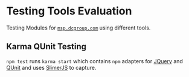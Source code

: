 # Testing Tools Evaluation
Testing Modules for [`msp.dcgroup.com`](https//msp.dcgroudp.com) using different tools.

## Karma QUnit Testing
`npm test` runs `karma start` which contains `npm` adapters for [JQuery](https://jquery.com/) and [QUnit](qunitjs.com) and uses [SlimerJS](https://slimerjs.org/) to capture.
